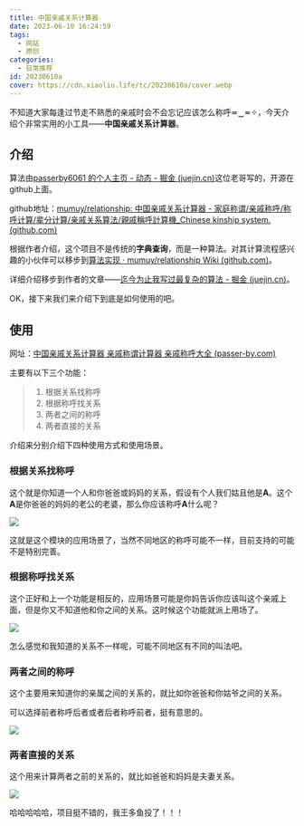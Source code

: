 ```yaml
---
title: 中国亲戚关系计算器
date: 2023-06-10 16:24:59
tags:
  - 网站
  - 原创
categories:
  - 日常推荐
id: 20230610a
cover: https://cdn.xiaoliu.life/tc/20230610a/cover.webp
---
```


不知道大家每逢过节走不熟悉的亲戚时会不会忘记应该怎么称呼≖‿≖✧，今天介绍个非常实用的小工具——**中国亲戚关系计算器**。

## 介绍

算法由[passerby6061 的个人主页 - 动态 - 掘金 (juejin.cn)](https://juejin.cn/user/289926798118589)这位老哥写的，开源在github上面。

github地址：[mumuy/relationship: 中国亲戚关系计算器 - 家庭称谓/亲戚称呼/称呼计算/辈分计算/亲戚关系算法/親戚稱呼計算機_Chinese kinship system. (github.com)](https://github.com/mumuy/relationship)

根据作者介绍，这个项目不是传统的**字典查询**，而是一种算法。对其计算流程感兴趣的小伙伴可以移步到[算法实现 · mumuy/relationship Wiki (github.com)](https://github.com/mumuy/relationship/wiki/算法实现)。

详细介绍移步到作者的文章——[迄今为止我写过最复杂的算法 - 掘金 (juejin.cn)](https://juejin.cn/post/7203734711779196986)。

OK，接下来我们来介绍下到底是如何使用的吧。

## 使用

网址：[中国亲戚关系计算器 亲戚称谓计算器 亲戚称呼大全 (passer-by.com)](https://passer-by.com/relationship/)

主要有以下三个功能：

> 1. 根据关系找称呼
> 2. 根据称呼找关系
> 3. 两者之间的称呼
> 4. 两者直接的关系

介绍来分别介绍下四种使用方式和使用场景。

### 根据关系找称呼

这个就是你知道一个人和你爸爸或妈妈的关系，假设有个人我们姑且他是**A**。这个**A**是你爸爸的妈妈的老公的老婆，那么你应该称呼**A**什么呢？

![](https://cdn.xiaoliu.life/tc/20230610a/1.webp)

这就是这个模块的应用场景了，当然不同地区的称呼可能不一样，目前支持的可能不是特别完善。

### 根据称呼找关系

这个正好和上一个功能是相反的，应用场景可能是你妈告诉你应该叫这个亲戚上面，但是你又不知道他和你之间的关系。这时候这个功能就派上用场了。

![](https://cdn.xiaoliu.life/tc/20230610a/2.webp)

怎么感觉和我知道的关系不一样呢，可能不同地区有不同的叫法吧。

### 两者之间的称呼

这个主要用来知道你的亲属之间的关系的，就比如你爸爸和你姑爷之间的关系。

可以选择前者称呼后者或者后者称呼前者，挺有意思的。

![](https://cdn.xiaoliu.life/tc/20230610a/3.webp)

### 两者直接的关系

这个用来计算两者之前的关系的，就比如爸爸和妈妈是夫妻关系。

![](https://cdn.xiaoliu.life/tc/20230610a/4.webp)

哈哈哈哈哈，项目挺不错的，我王多鱼投了！！！